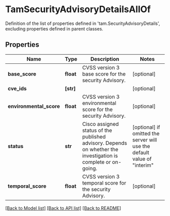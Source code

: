 # TamSecurityAdvisoryDetailsAllOf

Definition of the list of properties defined in 'tam.SecurityAdvisoryDetails', excluding properties defined in parent classes.
## Properties
Name | Type | Description | Notes
------------ | ------------- | ------------- | -------------
**base_score** | **float** | CVSS version 3 base score for the security Advisory. | [optional] 
**cve_ids** | **[str]** |  | [optional] 
**environmental_score** | **float** | CVSS version 3 environmental score for the security Advisory. | [optional] 
**status** | **str** | Cisco assigned status of the published advisory. Depends on whether the investigation is complete or on-going. | [optional]  if omitted the server will use the default value of "interim"
**temporal_score** | **float** | CVSS version 3 temporal score for the security Advisory. | [optional] 

[[Back to Model list]](../README.md#documentation-for-models) [[Back to API list]](../README.md#documentation-for-api-endpoints) [[Back to README]](../README.md)


